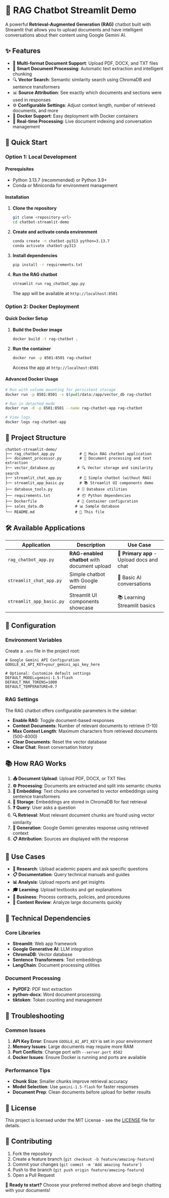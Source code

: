 # 🤖 RAG Chatbot Streamlit Demo

A powerful **Retrieval-Augmented Generation (RAG)** chatbot built with Streamlit that allows you to upload documents and have intelligent conversations about their content using Google Gemini AI.

## ✨ Features

- 📄 **Multi-format Document Support**: Upload PDF, DOCX, and TXT files
- 🧠 **Smart Document Processing**: Automatic text extraction and intelligent chunking
- 🔍 **Vector Search**: Semantic similarity search using ChromaDB and sentence transformers
- 📊 **Source Attribution**: See exactly which documents and sections were used in responses
- ⚙️ **Configurable Settings**: Adjust context length, number of retrieved documents, and more
- 🐳 **Docker Support**: Easy deployment with Docker containers
- 🔄 **Real-time Processing**: Live document indexing and conversation management

## 🚀 Quick Start

### Option 1: Local Development

#### Prerequisites
- Python 3.13.7 (recommended) or Python 3.9+
- Conda or Miniconda for environment management

#### Installation

1. **Clone the repository**
   ```bash
   git clone <repository-url>
   cd chatbot-streamlit-demo
   ```

2. **Create and activate conda environment**
   ```bash
   conda create -n chatbot-py313 python=3.13.7
   conda activate chatbot-py313
   ```

3. **Install dependencies**
   ```bash
   pip install -r requirements.txt
   ```

4. **Run the RAG chatbot**
   ```bash
   streamlit run rag_chatbot_app.py
   ```

   The app will be available at `http://localhost:8501`

### Option 2: Docker Deployment

#### Quick Docker Setup

1. **Build the Docker image**
   ```bash
   docker build -t rag-chatbot .
   ```

2. **Run the container**
   ```bash
   docker run -p 8501:8501 rag-chatbot
   ```

   Access the app at `http://localhost:8501`

#### Advanced Docker Usage

```bash
# Run with volume mounting for persistent storage
docker run -p 8501:8501 -v $(pwd)/data:/app/vector_db rag-chatbot

# Run in detached mode
docker run -d -p 8501:8501 --name rag-chatbot-app rag-chatbot

# View logs
docker logs rag-chatbot-app
```

## 📁 Project Structure

```
chatbot-streamlit-demo/
├── rag_chatbot_app.py           # 🎯 Main RAG chatbot application
├── document_processor.py        # 📄 Document processing and text extraction
├── vector_database.py          # 🔍 Vector storage and similarity search
├── streamlit_chat_app.py        # 💬 Simple chatbot (without RAG)
├── streamlit_app_basic.py       # 📚 Streamlit UI components demo
├── database_tools.py           # 🗄️ Database utilities
├── requirements.txt            # 📦 Python dependencies
├── Dockerfile                  # 🐳 Container configuration
├── sales_data.db              # 📊 Sample database
└── README.md                  # 📖 This file
```

## 🛠️ Available Applications

| Application | Description | Use Case |
|-------------|-------------|----------|
| `rag_chatbot_app.py` | **RAG-enabled chatbot** with document upload | 🎯 **Primary app** - Upload docs and chat |
| `streamlit_chat_app.py` | Simple chatbot with Google Gemini | 💬 Basic AI conversations |
| `streamlit_app_basic.py` | Streamlit UI components showcase | 📚 Learning Streamlit basics |

## 🔧 Configuration

### Environment Variables

Create a `.env` file in the project root:

```env
# Google Gemini API Configuration
GOOGLE_AI_API_KEY=your_gemini_api_key_here

# Optional: Customize default settings
DEFAULT_MODEL=gemini-1.5-flash
DEFAULT_MAX_TOKENS=1000
DEFAULT_TEMPERATURE=0.7
```

### RAG Settings

The RAG chatbot offers configurable parameters in the sidebar:

- **Enable RAG**: Toggle document-based responses
- **Context Documents**: Number of relevant documents to retrieve (1-10)
- **Max Context Length**: Maximum characters from retrieved documents (500-4000)
- **Clear Documents**: Reset the vector database
- **Clear Chat**: Reset conversation history

## 📚 How RAG Works

1. **📤 Document Upload**: Upload PDF, DOCX, or TXT files
2. **⚙️ Processing**: Documents are extracted and split into semantic chunks
3. **🔢 Embedding**: Text chunks are converted to vector embeddings using sentence transformers
4. **💾 Storage**: Embeddings are stored in ChromaDB for fast retrieval
5. **❓ Query**: User asks a question
6. **🔍 Retrieval**: Most relevant document chunks are found using vector similarity
7. **🤖 Generation**: Google Gemini generates response using retrieved context
8. **📋 Attribution**: Sources are displayed with the response

## 🎯 Use Cases

- **📖 Research**: Upload academic papers and ask specific questions
- **📋 Documentation**: Query technical manuals and guides  
- **📊 Analysis**: Upload reports and get insights
- **🎓 Learning**: Upload textbooks and get explanations
- **💼 Business**: Process contracts, policies, and procedures
- **📝 Content Review**: Analyze large documents quickly

## 🔧 Technical Dependencies

### Core Libraries
- **Streamlit**: Web app framework
- **Google Generative AI**: LLM integration
- **ChromaDB**: Vector database
- **Sentence Transformers**: Text embeddings
- **LangChain**: Document processing utilities

### Document Processing
- **PyPDF2**: PDF text extraction
- **python-docx**: Word document processing
- **tiktoken**: Token counting and management

## 🐛 Troubleshooting

### Common Issues

1. **API Key Error**: Ensure `GOOGLE_AI_API_KEY` is set in your environment
2. **Memory Issues**: Large documents may require more RAM
3. **Port Conflicts**: Change port with `--server.port 8502`
4. **Docker Issues**: Ensure Docker is running and ports are available

### Performance Tips

- **Chunk Size**: Smaller chunks improve retrieval accuracy
- **Model Selection**: Use `gemini-1.5-flash` for faster responses
- **Document Prep**: Clean documents before upload for better results

## 📄 License

This project is licensed under the MIT License - see the [LICENSE](LICENSE) file for details.

## 🤝 Contributing

1. Fork the repository
2. Create a feature branch (`git checkout -b feature/amazing-feature`)
3. Commit your changes (`git commit -m 'Add amazing feature'`)
4. Push to the branch (`git push origin feature/amazing-feature`)
5. Open a Pull Request

🚀 **Ready to start?** Choose your preferred method above and begin chatting with your documents!
